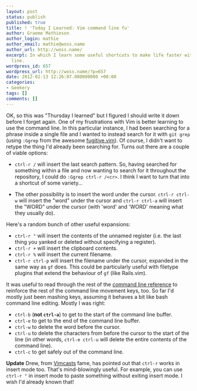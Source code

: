 ```yaml
---
layout: post
status: publish
published: true
title: ! 'Today I Learned: Vim command line fu'
author: Graeme Mathieson
author_login: mathie
author_email: mathie@woss.name
author_url: http://woss.name/
excerpt: In which I learn some useful shortcuts to make life faster with the Vim command
  line.
wordpress_id: 657
wordpress_url: http://woss.name/?p=657
date: 2012-02-13 12:26:07.000000000 +00:00
categories:
- Geekery
tags: []
comments: []
---
```

OK, so this was "Thursday I learned" but I figured I should write it down before I forget again. One of my frustrations with Vim is better learning to use the command line. In this particular instance, I had been searching for a phrase inside a single file and I wanted to instead search for it with `git grep` (using `:Ggrep` from the awesome [fugitive.vim](https://github.com/tpope/vim-fugitive)). Of course, I didn't want to retype the thing I'd already been searching for. Turns out there are a couple of viable options:

* `ctrl-r /` will insert the last search pattern. So, having searched for something within a file and now wanting to search for it throughout the repository, I could do `:Ggrep ctrl-r /<cr>`. I think I want to turn that into a shortcut of some variety…

* The other possibility is to insert the word under the cursor. `ctrl-r ctrl-w` will insert the "word" under the cursor and `ctrl-r ctrl-a` will insert the "WORD" under the cursor (with 'word' and 'WORD' meaning what they usually do).

Here's a random bunch of other useful expansions:

* `ctrl-r "` will insert the contents of the unnamed register (i.e. the last thing you yanked or deleted without specifying a register).
* `ctrl-r +` will insert the clipboard contents.
* `ctrl-r %` will insert the current filename.
* `ctrl-r ctrl-p` will insert the filename under the cursor, expanded in the same way as `gf` does. This could be particularly useful with filetype plugins that extend the behaviour of `gf` (like Rails.vim).

It was useful to read through the rest of the [command line reference](http://vimdoc.sourceforge.net/htmldoc/cmdline.html) to reinforce the rest of the command line movement keys, too. So far I'd mostly just been mashing keys, assuming it behaves a bit like bash command line editing. Mostly I was right:

* `ctrl-b` (**not `ctrl-a`**) to get to the start of the command line buffer.
* `ctrl-e` to get to the end of the command line buffer.
* `ctrl-w` to delete the word before the cursor.
* `ctrl-u` to delete the characters from before the cursor to the start of the line (in other words, `ctrl-e ctrl-u` will delete the entire contents of the command line).
* `ctrl-c` to get safely out of the command line.

**Update** Drew, from [Vimcasts](http://vimcasts.org) fame, has pointed out that `ctrl-r` works in insert mode too. That's mind-blowingly useful. For example, you can use `ctrl-r "` in insert mode to paste something without exiting insert mode. I wish I'd already known that!
